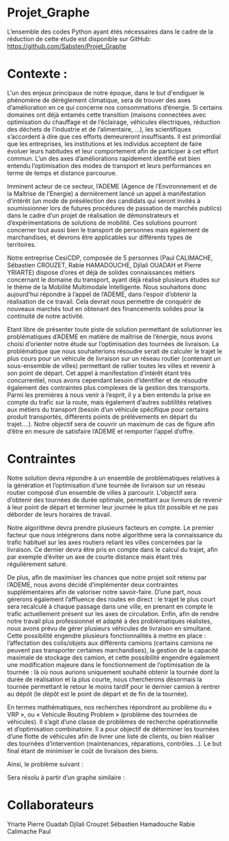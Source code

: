 # Projet_Graphe

L’ensemble des codes Python ayant étés nécessaires dans le cadre de la réduction de cette étude est disponible sur GitHub:
https://github.com/Sabsten/Projet_Graphe

# Contexte : 
L'un des enjeux principaux de notre époque, dans le but d'endiguer le phénomène de dérèglement climatique, sera de trouver des axes d’amélioration en ce qui concerne nos consommations d’énergie. Si certains domaines ont déjà entamés cette transition (maisons connectées avec optimisation du chauffage et de l’éclairage, véhicules électriques, réduction des déchets de l’industrie et de l’alimentaire, …), les scientifiques s’accordent à dire que ces efforts demeureront insuffisants. Il est primordial que les entreprises, les institutions et les individus acceptent de faire évoluer leurs habitudes et leur comportement afin de participer à cet effort commun. L’un des axes d’améliorations rapidement identifié est bien entendu l’optimisation des modes de transport et leurs performances en terme de temps et distance parcourue. 

Imminent acteur de ce secteur, l’ADEME (Agence de l’Environnement et de la Maîtrise de l’Energie) a dernièrement lancé un appel à manifestation d’intérêt (un mode de présélection des candidats qui seront invités à soumissionner lors de futures procédures de passation de marchés publics) dans le cadre d’un projet de réalisation de démonstrateurs et d’expérimentations de solutions de mobilité. Ces solutions pourront concerner tout aussi bien le transport de personnes mais également de marchandises, et devrons être applicables sur différents types de territoires.

Notre entreprise CesiCDP, composée de 5 personnes (Paul CALIMACHE, Sébastien CROUZET, Rabie HAMADOUCHE, Djilali OUADAH et Pierre YRIARTE) dispose d’ores et déjà de solides connaissances métiers concernant le domaine du transport, ayant déjà réalisé plusieurs études sur le thème de la Mobilité Multimodale Intelligente. Nous souhaitons donc aujourd’hui répondre à l’appel de l’ADEME, dans l’espoir d’obtenir la réalisation de ce travail. Cela devrait nous permettre de conquérir de nouveaux marchés tout en obtenant des financements solides pour la continuité de notre activité.

Etant libre de présenter toute piste de solution permettant de solutionner les problématiques d’ADEME en matière de maîtrise de l’énergie, nous avons choisi d’orienter notre étude sur l’optimisation des tournées de livraison. La problématique que nous souhaiterions résoudre serait de calculer le trajet le plus cours pour un véhicule de livraison sur un réseau routier (contenant un sous-ensemble de villes) permettant de rallier toutes les villes et revenir à son point de départ. Cet appel à manifestation d’intérêt étant très concurrentiel, nous avons cependant besoin d’identifier et de résoudre également des contraintes plus complexes de la gestion des transports. Parmi les premières à nous venir à l’esprit, il y a bien entendu la prise en compte du trafic sur la route, mais également d’autres subtilités relatives aux métiers du transport (besoin d’un véhicule spécifique pour certains produit transportés, différents points de prélèvements en départ du trajet….). Notre objectif sera de couvrir un maximum de cas de figure afin d’être en mesure de satisfaire l’ADEME et remporter l’appel d’offre.

# Contraintes

Notre solution devra répondre à un ensemble de problématiques relatives à la génération et l’optimisation d’une tournée de livraison sur un réseau routier composé d’un ensemble de villes à parcourir. L’objectif sera d’obtenir des tournées de durée optimale, permettant aux livreurs de revenir à leur point de départ et terminer leur journée le plus tôt possible et ne pas déborder de leurs horaires de travail. 

Notre algorithme devra prendre plusieurs facteurs en compte. Le premier facteur que nous intégrerons dans notre algorithme sera la connaissance du trafic habituel sur les axes routiers reliant les villes concernées par la livraison. Ce dernier devra être pris en compte dans le calcul du trajet,  afin par exemple d’éviter un axe de courte distance mais étant très régulièrement saturé.  

De plus, afin de maximiser les chances que notre projet soit retenu par l’ADEME, nous avons décidé d’implémenter deux contraintes supplémentaires afin de valoriser notre savoir-faire. D’une part, nous gérerons également l’affluence des routes en direct : le trajet le plus court sera recalculé à chaque passage dans une ville, en prenant en compte le trafic actuellement présent sur les axes de circulation. Enfin, afin de rendre notre travail plus professionnel et adapté à des problématiques réalistes, nous avons prévu de gérer plusieurs véhicules de livraison en simultané. Cette possibilité engendre plusieurs fonctionnalités à mettre en place : l’affectation des colis/objets aux différents camions (certains camions ne peuvent pas transporter certaines marchandises), la gestion de la capacité maximale de stockage des camion, et cette possibilité engendre également une modification majeure dans le fonctionnement de l’optimisation de la tournée : là où nous aurions uniquement souhaité obtenir la tournée dont la durée de réalisation et la plus courte, nous chercherons désormais la tournée permettant le retour le moins tardif pour le dernier camion à rentrer au dépôt (le dépôt est le point de départ et de fin de la tournée).

En termes mathématiques, nos recherches répondront au problème du « VRP », ou « Vehicule Routing Problem » (problème des tournées de véhicules). Il s’agit d’une classe de problèmes de recherche opérationnelle et d’optimisation combinatoire. Il a pour objectif de déterminer les tournées d’une flotte de véhicules afin de livrer une liste de clients, ou bien réaliser des tournées d’intervention (maintenances, réparations, contrôles…). Le but final étant de minimiser le coût de livraison des biens. 

Ainsi, le problème suivant :
 
Sera résolu à partir d’un graphe similaire :
 


# Collaborateurs

Yriarte Pierre
Ouadah Djilali
Crouzet Sébastien
Hamadouche Rabie
Calimache Paul

